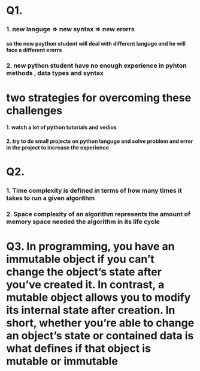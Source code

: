 # Q1. 
### 1. new languge => new syntax => new erorrs 
 #### so the new paython student will deal with different languge and he will face a different erorrs
### 2. new python student have no enough experience in pyhton methods , data types and syntax 
# two strategies for overcoming these challenges
#### 1. watch a lot of python tutorials and vedios 
#### 2. try to do small projects on python languge and solve problem and error in the project to increase the experience 
# Q2. 
 ### 1. Time complexity is defined in terms of how many times it takes to run a given algorithm
 ### 2. Space complexity of an algorithm represents the amount of memory space needed the algorithm in its life cycle
 # Q3. In programming, you have an immutable object if you can’t change the object’s state after you’ve created it. In contrast, a mutable object allows you to modify its internal state after creation. In short, whether you’re able to change an object’s state or contained data is what defines if that object is mutable or immutable
